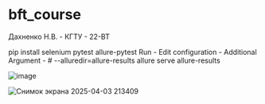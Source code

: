 # bft_course
Дахненко Н.В.  -  КГТУ  -  22-ВТ

pip install selenium pytest allure-pytest
Run - Edit configuration - Additional Argument - # --alluredir=allure-results
allure serve allure-results

![image](https://github.com/user-attachments/assets/5491c085-0f42-4b91-8e61-ab0e063f5acd)

![Снимок экрана 2025-04-03 213409](https://github.com/user-attachments/assets/10a0eeb3-4918-40f6-be22-cca90af728c9)
